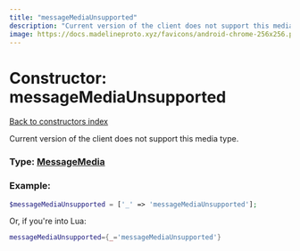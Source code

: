 ```yaml
---
title: "messageMediaUnsupported"
description: "Current version of the client does not support this media type."
image: https://docs.madelineproto.xyz/favicons/android-chrome-256x256.png
---
```

# Constructor: messageMediaUnsupported  
[Back to constructors index](index.md)



Current version of the client does not support this media type.




### Type: [MessageMedia](../types/MessageMedia.md)


### Example:

```php
$messageMediaUnsupported = ['_' => 'messageMediaUnsupported'];
```  


Or, if you're into Lua:

```lua
messageMediaUnsupported={_='messageMediaUnsupported'}

```


